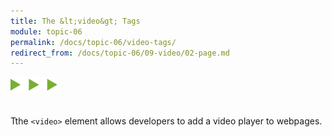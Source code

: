 ```yaml
---
title: The &lt;video&gt; Tags
module: topic-06
permalink: /docs/topic-06/video-tags/
redirect_from: /docs/topic-06/09-video/02-page.md
---
```


<img src="./../../../img/arrow-divider.svg" style="width: 75px; border: none; margin: 0px 0 20px 0" />

Tthe `<video>` element allows developers to add a video player to webpages.
